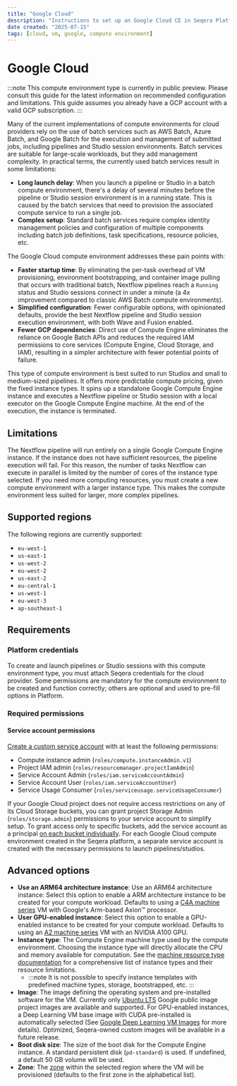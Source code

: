 ```yaml
---
title: "Google Cloud"
description: "Instructions to set up an Google Cloud CE in Seqera Platform"
date created: "2025-07-15"
tags: [cloud, vm, google, compute environment]
---
```


# Google Cloud

:::note
This compute environment type is currently in public preview. Please consult this guide for the latest information on recommended configuration and limitations. This guide assumes you already have a GCP account with a valid GCP subscription.
::: 

Many of the current implementations of compute environments for cloud providers rely on the use of batch services such as AWS Batch, Azure Batch, and Google Batch for the execution and management of submitted jobs, including pipelines and Studio session environments. Batch services are suitable for large-scale workloads, but they add management complexity. In practical terms, the currently used batch services result in some limitations:

- **Long launch delay**: When you launch a pipeline or Studio in a batch compute environment, there's a delay of several minutes before the pipeline or Studio session environment is in a running state. This is caused by the batch services that need to provision the associated compute service to run a single job.
- **Complex setup**: Standard batch services require complex identity management policies and configuration of multiple components including batch job definitions, task specifications, resource policies, etc.

The Google Cloud compute environment addresses these pain points with:

- **Faster startup time**: By eliminating the per-task overhead of VM provisioning, environment bootstrapping, and container image pulling that occurs with traditional batch, Nextflow pipelines reach a `Running` status and Studio sessions connect in under a minute (a 4x improvement compared to classic AWS Batch compute environments).
- **Simplified configuration**: Fewer configurable options, with opinionated defaults, provide the best Nextflow pipeline and Studio session execution environment, with both Wave and Fusion enabled.
- **Fewer GCP dependencies**: Direct use of Compute Engine eliminates the reliance on Google Batch APIs and reduces the required IAM permissions to core services (Compute Engine, Cloud Storage, and IAM), resulting in a simpler architecture with fewer potential points of failure.

This type of compute environment is best suited to run Studios and small to medium-sized pipelines. It offers more predictable compute pricing, given the fixed instance types. It spins up a standalone Google Compute Engine instance and executes a Nextflow pipeline or Studio session with a local executor on the Google Compute Engine machine. At the end of the execution, the instance is terminated.

## Limitations

The Nextflow pipeline will run entirely on a single Google Compute Engine instance. If the instance does not have sufficient resources, the pipeline execution will fail. For this reason, the number of tasks Nextflow can execute in parallel is limited by the number of cores of the instance type selected. If you need more computing resources, you must create a new compute environment with a larger instance type. This makes the compute environment less suited for larger, more complex pipelines.

## Supported regions

The following regions are currently supported: 

- `eu-west-1`
- `us-east-1`
- `us-west-2`
- `eu-west-2`
- `us-east-2`
- `eu-central-1`
- `us-west-1`
- `eu-west-3`
- `ap-southeast-1`

## Requirements

### Platform credentials

To create and launch pipelines or Studio sessions with this compute environment type, you must attach Seqera credentials for the cloud provider. Some permissions are mandatory for the compute environment to be created and function correctly; others are optional and used to pre-fill options in Platform.

### Required permissions

#### Service account permissions​

[Create a custom service account](https://cloud.google.com/iam/docs/service-accounts-create#creating) with at least the following permissions:

- Compute instance admin (`roles/compute.instanceAdmin.v1`)
- Project IAM admin (`roles/resourcemanager.projectIamAdmin`)
- Service Account Admin (`roles/iam.serviceAccountAdmin`)
- Service Account User (`roles/iam.serviceAccountUser`)
- Service Usage Consumer (`roles/serviceusage.serviceUsageConsumer`)

If your Google Cloud project does not require access restrictions on any of its Cloud Storage buckets, you can grant project Storage Admin (`roles/storage.admin`) permissions to your service account to simplify setup. To grant access only to specific buckets, add the service account as a principal [on each bucket individually](https://docs.seqera.io/platform-cloud/compute-envs/google-cloud-batch#cloud-storage-bucket). For each Google Cloud compute environment created in the Seqera platform, a separate service account is created with the necessary permissions to launch pipelines/studios.

## Advanced options

- **Use an ARM64 architecture instance**: Use an ARM64 architecture instance: Select this option to enable a ARM architecture instance to be created for your compute workload. Defaults to using a [C4A machine series](https://cloud.google.com/compute/docs/general-purpose-machines#c4a_series) VM with Google's Arm-based Axion™ processor.
- **User GPU-enabled instance**: Select this option to enable a GPU-enabled instance to be created for your compute workload. Defaults to using an [A2 machine series](https://cloud.google.com/compute/docs/gpus) VM with an NVIDIA A100 GPU.
- **Instance type**: The Compute Engine machine type used by the compute environment. Choosing the instance type will directly allocate the CPU and memory available for computation. See the [machine resource type documentation](https://cloud.google.com/compute/docs/machine-resource) for a comprehensive list of instance types and their resource limitations.
  - :::note
    It is not possible to specify instance templates with predefined machine types, storage, bootstrapped, etc.
    :::  
- **Image**: The image defining the operating system and pre-installed software for the VM. Currently only [Ubuntu LTS](https://cloud.google.com/compute/docs/images/os-details#ubuntu_lts) Google public image project images are available and supported. For GPU-enabled instances, a Deep Learning VM base image with CUDA pre-installed is automatically selected (See [Google Deep Learning VM Images](https://cloud.google.com/deep-learning-vm/docs/images#base_versions) for more details). Optimized, Seqera-owned custom images will be available in a future release.
- **Boot disk size**: The size of the boot disk for the Compute Engine instance. A standard persistent disk (`pd-standard`) is used. If undefined, a default 50 GB volume will be used.
- **Zone**: The [zone](https://cloud.google.com/compute/docs/regions-zones) within the selected region where the VM will be provisioned (defaults to the first zone in the alphabetical list).
